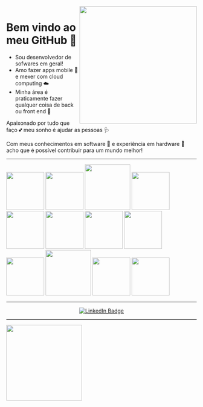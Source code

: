 <image src = "banner.gif" width= "310px" align = "right" >

# Bem vindo ao meu GitHub 🤗

- Sou desenvolvedor de sofwares em geral!
- Amo fazer apps mobile 📲 e mexer com cloud computing ☁️
- Minha área é praticamente fazer qualquer coisa de back ou front end 🤖

Apaixonado por tudo que faço 💕 meu sonho é ajudar as pessoas 🩺 

Com meus conhecimentos em software 🧩 e experiência em hardware 🗿 acho que é possível contribuir para um mundo melhor!

---
 
<div>
<img src="https://cdn.jsdelivr.net/gh/devicons/devicon/icons/html5/html5-original.svg" width="100px"> <img src="https://cdn.jsdelivr.net/gh/devicons/devicon/icons/javascript/javascript-original.svg" width=100px>  <img src="https://cdn.jsdelivr.net/gh/devicons/devicon/icons/nodejs/nodejs-original-wordmark.svg" width=120px /> 
 <img src="https://cdn.jsdelivr.net/gh/devicons/devicon/icons/vscode/vscode-original.svg" width=100px /> <img src="https://cdn.jsdelivr.net/gh/devicons/devicon/icons/typescript/typescript-original.svg" width=100px /> <img src="https://cdn.jsdelivr.net/gh/devicons/devicon/icons/css3/css3-plain-wordmark.svg" width=100px/>
    <img src="https://cdn.jsdelivr.net/gh/devicons/devicon/icons/angularjs/angularjs-plain.svg" width=100px/> <img src="https://cdn.jsdelivr.net/gh/devicons/devicon/icons/ionic/ionic-original-wordmark.svg" width=100px/> <img src="https://cdn.jsdelivr.net/gh/devicons/devicon/icons/react/react-original.svg" width=100px/> 
      <img src="https://cdn.jsdelivr.net/gh/devicons/devicon/icons/docker/docker-original.svg" width=120px /> <img src="https://cdn.jsdelivr.net/gh/devicons/devicon/icons/java/java-original.svg" width=100px/> <img src="https://cdn.jsdelivr.net/gh/devicons/devicon/icons/linux/linux-plain.svg" width=100px/>          
</div>          

---

<div id="badges" align="center">
 <a href ="https://www.linkedin.com/in/eduardo-m-f-o/">
 <img src="https://img.shields.io/badge/LinkedIn-blue?style=for-the-badge&logo=linkedin&logoColor=white" alt="LinkedIn Badge"/>
 <a/>
</div>
          
---


<div>
<img height="200em" align="leaft" src= https://github-readme-stats.vercel.app/api/top-langs/?username=SanninSama&show_icons=true&theme=tokyonight&count_private=true
</div>
          
          
          
          
          
